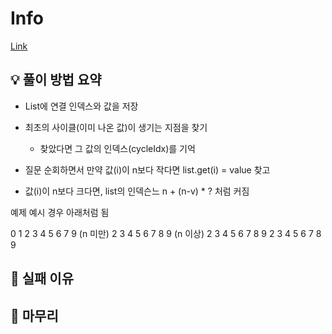 # Info
[Link](https://boj.kr/17827)
## 💡 풀이 방법 요약

+ List에 연결 인덱스와 값을 저장
+ 최초의 사이클(이미 나온 값)이 생기는 지점을 찾기
  + 찾았다면 그 값의 인덱스(cycleIdx)를 기억

+ 질문 순회하면서 만약 값(i)이 n보다 작다면 list.get(i) = value 찾고
+ 값(i)이 n보다 크다면, list의 인덱슨느 n + (n-v) * ? 처럼 커짐

예제 예시 경우 아래처럼 됨 

0 1 2 3 4 5 6 7 9 (n 미만)
2 3 4 5 6 7 8 9 (n 이상)
2 3 4 5 6 7 8 9
2 3 4 5 6 7 8 9

## 👀 실패 이유

## 🙂 마무리
